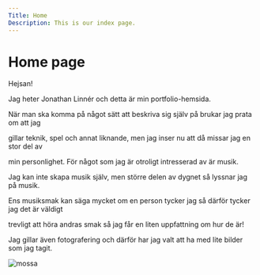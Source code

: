 ```yaml
---
Title: Home
Description: This is our index page.
---
```


Home page
==========================

Hejsan!

Jag heter Jonathan Linnér och detta är min portfolio-hemsida.

När man ska komma på något sätt att beskriva sig själv på brukar jag prata om att jag

gillar teknik, spel och annat liknande, men jag inser nu att då missar jag en stor del av

min personlighet. För något som jag är otroligt intresserad av är musik.

Jag kan inte skapa musik själv, men större delen av dygnet så lyssnar jag på musik.

Ens musiksmak kan säga mycket om en person tycker jag så därför tycker jag det är väldigt

trevligt att höra andras smak så jag får en liten uppfattning om hur de är!

Jag gillar även fotografering och därför har jag valt att ha med lite bilder som jag tagit.

![mossa](assets/img/snowMoss.jpg)
